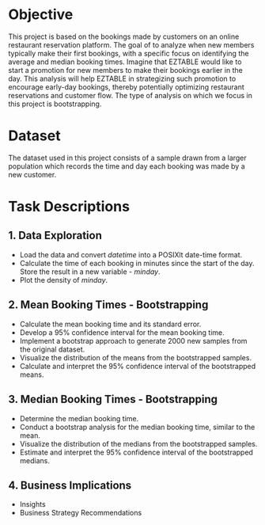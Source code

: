 # Objective
This project is based on the bookings made by customers on an online restaurant reservation platform. The goal of to analyze when new members typically make their first bookings, with a specific focus on identifying the average and median booking times. Imagine that EZTABLE would like to start a promotion for new members to make their bookings earlier in the day. This analysis will help EZTABLE in strategizing such promotion to encourage early-day bookings, thereby potentially optimizing restaurant reservations and customer flow. The type of analysis on which we focus in this project is bootstrapping.

# Dataset
The dataset used in this project consists of a sample drawn from a larger population which records the time and day each booking was made by a new customer.

# Task Descriptions

## 1. Data Exploration
* Load the data and convert _datetime_ into a POSIXlt date-time format.
* Calculate the time of each booking in minutes since the start of the day. Store the result in a new variable - _minday_.
* Plot the density of _minday_.

## 2. Mean Booking Times - Bootstrapping
* Calculate the mean booking time and its standard error.
* Develop a 95% confidence interval for the mean booking time.
* Implement a bootstrap approach to generate 2000 new samples from the original dataset.
* Visualize the distribution of the means from the bootstrapped samples.
* Calculate and interpret the 95% confidence interval of the bootstrapped means.

## 3. Median Booking Times - Bootstrapping
* Determine the median booking time.
* Conduct a bootstrap analysis for the median booking time, similar to the mean.
* Visualize the distribution of the medians from the bootstrapped samples.
* Estimate and interpret the 95% confidence interval of the bootstrapped medians.

## 4. Business Implications
* Insights
* Business Strategy Recommendations